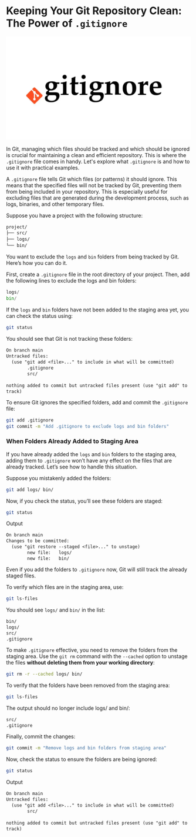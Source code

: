 # Keeping Your Git Repository Clean: The Power of `.gitignore`

![Logo](gitignore.webp)

In Git, managing which files should be tracked and which should be ignored is crucial for maintaining a clean and efficient repository. This is where the `.gitignore` file comes in handy. Let's explore what `.gitignore` is and how to use it with practical examples.

A `.gitignore` file tells Git which files (or patterns) it should ignore. This means that the specified files will not be tracked by Git, preventing them from being included in your repository. This is especially useful for excluding files that are generated during the development process, such as logs, binaries, and other temporary files.

Suppose you have a project with the following structure:

```css
project/
├── src/
├── logs/
└── bin/
```

You want to exclude the `logs` and `bin` folders from being tracked by Git. Here’s how you can do it.

First, create a `.gitignore` file in the root directory of your project. Then, add the following lines to exclude the logs and bin folders:

```python
logs/
bin/
```

If the `logs` and `bin` folders have not been added to the staging area yet, you can check the status using:

```bash
git status
```

You should see that Git is not tracking these folders:

```plaintext
On branch main
Untracked files:
  (use "git add <file>..." to include in what will be committed)
        .gitignore
        src/

nothing added to commit but untracked files present (use "git add" to track)
```

To ensure Git ignores the specified folders, add and commit the `.gitignore` file:

```bash
git add .gitignore
git commit -m "Add .gitignore to exclude logs and bin folders"
```

### When Folders Already Added to Staging Area

If you have already added the `logs` and `bin` folders to the staging area, adding them to `.gitignore` won’t have any effect on the files that are already tracked. Let’s see how to handle this situation.

Suppose you mistakenly added the folders:

```bash
git add logs/ bin/
```

Now, if you check the status, you’ll see these folders are staged:

```bash
git status
```

Output

```plaintext
On branch main
Changes to be committed:
  (use "git restore --staged <file>..." to unstage)
        new file:   logs/
        new file:   bin/
```

Even if you add the folders to `.gitignore` now, Git will still track the already staged files.

To verify which files are in the staging area, use:

```bash
git ls-files
```

You should see `logs/` and `bin/` in the list:

```plaintext
bin/
logs/
src/
.gitignore
```

To make `.gitignore` effective, you need to remove the folders from the staging area. Use the `git rm` command with the `--cached` option to unstage the files **without deleting them from your working directory**:

```bash
git rm -r --cached logs/ bin/
```

To verify that the folders have been removed from the staging area:

```bash
git ls-files
```

The output should no longer include logs/ and bin/:

```plaintext
src/
.gitignore
```

Finally, commit the changes:

```bash
git commit -m "Remove logs and bin folders from staging area"
```

Now, check the status to ensure the folders are being ignored:

```bash
git status
```

Output

```plaintext
On branch main
Untracked files:
  (use "git add <file>..." to include in what will be committed)
        src/

nothing added to commit but untracked files present (use "git add" to track)
```